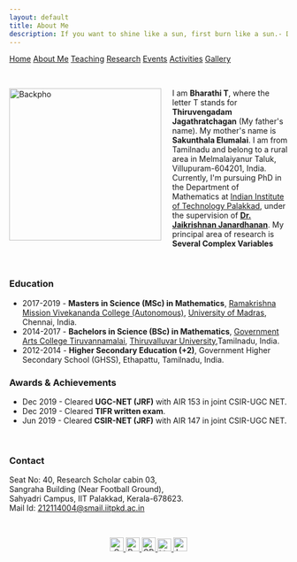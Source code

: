 ```yaml
---
layout: default
title: About Me
description: If you want to shine like a sun, first burn like a sun.- Dr. A P J Abdul Kalam 
---
```

<p allign="center"> <a href="index">Home</a>   <a href="about">About Me</a>     <a href="teaching">Teaching</a>  <a href="research">Research</a>   <a href="event">Events</a> <a href="activities">Activities</a> <a href="gallery">Gallery</a>   </p>

<br/> 
<p>
<img src="Backpho.png" alt="Backpho" style="float: left; margin-right: 20px; width: 275px;"/> 
I am <b>Bharathi T</b>, where the letter T stands for <b>Thiruvengadam Jagathratchagan</b> (My father's name). My mother's name is <b>Sakunthala Elumalai</b>. I am from Tamilnadu and belong to a rural area in Melmalaiyanur Taluk, Villupuram-604201, India. 
<br/>
Currently, I'm pursuing PhD in the Department of Mathematics at <a href="https://iitpkd.ac.in/">Indian Institute of Technology Palakkad</a>, under the supervision of <a href="https://jaikrishnanj.github.io/"><b>Dr. Jaikrishnan Janardhanan</b></a>. My principal area of research is <b>Several Complex Variables</b>
</p>
<br/>


### Education
- 2017-2019 - <b>Masters in Science (MSc) in Mathematics</b>, <a href="https://rkmvc.ac.in/daycollege/">Ramakrishna Mission Vivekananda College (Autonomous)</a>, <a href="https://www.unom.ac.in/">University of Madras</a>, Chennai, India.
- 2014-2017 - <b> Bachelors in Science (BSc) in Mathematics</b>, <a href="https://gactvm.in/">Government Arts College Tiruvannamalai</a>, <a href="https://www.tvu.edu.in/">Thiruvalluvar University</a>,Tamilnadu, India.
- 2012-2014 - <b>Higher Secondary Education (+2)</b>, Government Higher Secondary School (GHSS), Ethapattu, Tamilnadu, India. 

### Awards & Achievements
- Dec 2019 - Cleared <b>UGC-NET (JRF)</b> with AIR 153 in joint CSIR-UGC NET.
- Dec 2019 - Cleared <b>TIFR written exam</b>.
- Jun 2019  - Cleared  <b>CSIR-NET (JRF)</b> with AIR 147 in joint CSIR-UGC NET.
<br/>

### Contact
Seat No: 40, Research Scholar cabin 03, 
<br/> Sangraha Building (Near Football Ground),
<br/> Sahyadri Campus, IIT Palakkad, Kerala-678623.
<br/> Mail Id: <a href="mailto:212114004@smail.iitpkd.ac.in">212114004@smail.iitpkd.ac.in</a>

<br/> 
<p align="center">
  <a href="mailto:bharathit.math@gmail.com">
  <img src="https://upload.wikimedia.org/wikipedia/commons/8/8c/Gmail_Icon_%282013-2020%29.svg" alt="Gmail" width="25" height="25" />
</a>  
  <a href="https://www.researchgate.net/profile/Bharathi-Thiruvengadam">
    <img src="https://upload.wikimedia.org/wikipedia/commons/5/5e/ResearchGate_icon_SVG.svg" alt="ResearchGate" width="25" height="25"  />
  </a> 
  <a href="https://orcid.org/0009-0007-6083-3185">
    <img src="https://upload.wikimedia.org/wikipedia/commons/0/06/ORCID_iD.svg" alt="ORCID iD" width="25" height="25" />
  </a> 
 <a href="https://www.linkedin.com/in/bharathi-thiruvengadam/">
    <img src="https://upload.wikimedia.org/wikipedia/commons/8/81/LinkedIn_icon.svg" alt="LinkedIn" width="25" height="23" />
</a>
<a href="https://maps.app.goo.gl/SC1YYwx1edXkGq2n6">
  <img src="https://upload.wikimedia.org/wikipedia/commons/3/39/Google_Maps_icon_%282015-2020%29.svg" alt="Location" width="25" height="25" />
</a>
</p>
